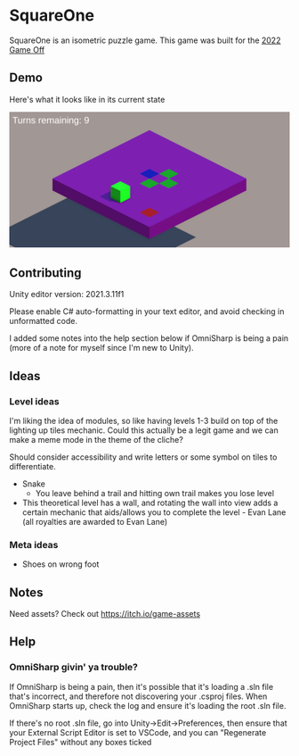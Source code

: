 # SquareOne
 
SquareOne is an isometric puzzle game. This game was built for the [2022 Game Off](https://itch.io/jam/game-off-2022)

## Demo

Here's what it looks like in its current state

![LevelOneDemo.pdf](/ReadMeAssets/Level%20One%20Demo.png)

## Contributing

Unity editor version: 2021.3.11f1

Please enable C# auto-formatting in your text editor, and avoid checking in unformatted code.

I added some notes into the help section below if OmniSharp is being a pain (more of a note for myself since I'm new to Unity). 

## Ideas

### Level ideas

I'm liking the idea of modules, so like having levels 1-3 build on top of the lighting up tiles mechanic. Could this actually be a legit game and we can make a meme mode in the theme of the cliche? 

Should consider accessibility and write letters or some symbol on tiles to differentiate. 

* Snake
  * You leave behind a trail and hitting own trail makes you lose level
* This theoretical level has a wall, and rotating the wall into view adds a certain mechanic that aids/allows you to complete the level - Evan Lane (all royalties are awarded to Evan Lane)

### Meta ideas

* Shoes on wrong foot

## Notes

Need assets? Check out https://itch.io/game-assets

## Help

### OmniSharp givin' ya trouble?
If OmniSharp is being a pain, then it's possible that it's loading a .sln file that's incorrect, and therefore not discovering your .csproj files. When OmniSharp starts up, check the log and ensure it's loading the root .sln file.

If there's no root .sln file, go into Unity->Edit->Preferences, then ensure that your External Script Editor is set to VSCode, and you can "Regenerate Project Files" without any boxes ticked
